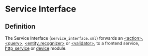 <span style="font-size: 2em">**Service Interface**</span>

## Definition  
The Service Interface (`service_interface.xml`) forwards an [<action\>](/tdm_documentation/service_interface/elements/action), [<query\>](/tdm_documentation/service_interface/elements/query), [<entity_recognizer\>](/tdm_documentation/service_interface/elements/entity_recognizer) or [<validator\>](/tdm_documentation/service_interface/elements/validator),  to a frontend service, [http_service](/http_service) or [device](/device) module.

